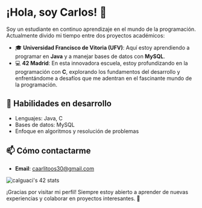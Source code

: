 # ¡Hola, soy Carlos! 👋

Soy un estudiante en continuo aprendizaje en el mundo de la programación. Actualmente divido mi tiempo entre dos proyectos académicos:

- 🎓 **Universidad Francisco de Vitoria (UFV)**: Aquí estoy aprendiendo a programar en **Java** y a manejar bases de datos con **MySQL**.
- 💻 **42 Madrid**: En esta innovadora escuela, estoy profundizando en la programación con **C**, explorando los fundamentos del desarrollo y enfrentándome a desafíos que me adentran en el fascinante mundo de la programación.

## 🚀 Habilidades en desarrollo
- Lenguajes: Java, C
- Bases de datos: MySQL
- Enfoque en algoritmos y resolución de problemas

## 📫 Cómo contactarme
- **Email**: [caarlitoos30@gmail.com](mailto:caarlitoos30@gmail.com)

 ![calguaci's 42 stats](https://badge.mediaplus.ma/kettlebells/calguaci?1337Badge=off)
 
¡Gracias por visitar mi perfil! Siempre estoy abierto a aprender de nuevas experiencias y colaborar en proyectos interesantes. 🚀


  


